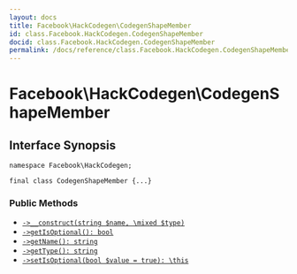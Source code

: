 ```yaml
---
layout: docs
title: Facebook\HackCodegen\CodegenShapeMember
id: class.Facebook.HackCodegen.CodegenShapeMember
docid: class.Facebook.HackCodegen.CodegenShapeMember
permalink: /docs/reference/class.Facebook.HackCodegen.CodegenShapeMember/
---
```

# Facebook\\HackCodegen\\CodegenShapeMember




## Interface Synopsis




``` Hack
namespace Facebook\HackCodegen;

final class CodegenShapeMember {...}
```




### Public Methods




+ [` ->__construct(string $name, \mixed $type) `](<class.Facebook.HackCodegen.CodegenShapeMember.__construct.md>)
+ [` ->getIsOptional(): bool `](<class.Facebook.HackCodegen.CodegenShapeMember.getIsOptional.md>)
+ [` ->getName(): string `](<class.Facebook.HackCodegen.CodegenShapeMember.getName.md>)
+ [` ->getType(): string `](<class.Facebook.HackCodegen.CodegenShapeMember.getType.md>)
+ [` ->setIsOptional(bool $value = true): \this `](<class.Facebook.HackCodegen.CodegenShapeMember.setIsOptional.md>)